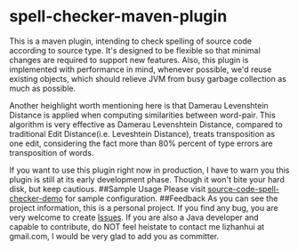 spell-checker-maven-plugin
====================
This is a maven plugin, intending to check spelling of source code according to source type. It's designed to be flexible so that minimal changes are required to support new features. Also, this plugin is implemented with performance in mind, whenever possible, we'd reuse existing objects, which should relieve JVM from busy garbage collection as much as possible. 

Another heighlight worth mentioning here is that Damerau Levenshtein Distance is applied when computing similarities between word-pair. This algorithm is very effective as Damerau Levenshtein Distance, compared to traditional Edit Distance(i.e. Leveshtein Distance), treats transposition as one edit, considering the fact more than 80% percent of type errors are transposition of words.

If you want to use this plugin right now in production, I have to warn you this plugin is still at its early development phase. Though it won't bite your hard disk, but keep cautious. 
##Sample Usage
Please visit [source-code-spell-checker-demo](https://github.com/lizhanhui/source-spell-checker-demo) for sample configuration.
##Feedback
As you can see the project information, this is a personal project. If you find any bug, you are very welcome to create [Issues](https://github.com/lizhanhui/source-spell-checker/issues). If you are also a Java developer and capable to contribute, do NOT feel heistate to contact me lizhanhui at gmail.com, I would be very glad to add you as committer.
